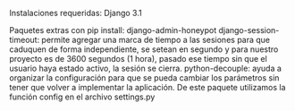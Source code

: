 Instalaciones requeridas:
Django 3.1

Paquetes extras con pip install:
django-admin-honeypot
django-session-timeout: permite agregar una marca de tiempo a las sesiones para que caduquen de forma independiente, se setean en segundo y para nuestro proyecto es de 3600 segundos (1 hora), pasado ese tiempo sin que el usuario haya estado activo, la sesión se cierra.
python-decouple: ayuda a organizar la configuración para que se pueda cambiar los parámetros sin tener que volver a implementar la aplicación. De este paquete utilizamos la función config en el archivo settings.py